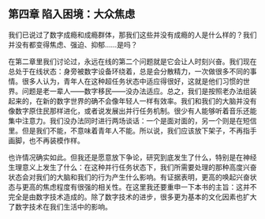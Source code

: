 ## 第四章 陷入困境：大众焦虑

  我们已说过了数字成瘾和成瘾群体，那我们这些并没有成瘾的人是什么样的？我们并没有都变得焦虑、强迫、抑郁……是吗？

  在第二章里我们讨论过，永远在线的第二个问题就是它会让人时刻兴奋。我们现在总处于在线状态：身旁被数字设备环绕着，总是会分散精力，一次做很多不同的事情。很多人认为，青年人在这种超任务状态中适应得很好，这就是他们习惯的世界。问题是老一辈人——数字移民——没办法适应。总之，我们是按照老办法组装起来的，在新的数字世界的确不会像年轻人一样有效率。我们和我们的大脑并没有像数字原住民那样进化，或者说发展出并行任务机制。很少有人能够听着音乐还能集中注意力。我们没办法同时进行两场谈话：一个是面对面的，另一个则是在短信里。但是我们不能，不意味着青年人不能。所以说，我们应该放下架子，不再指手画脚，也不再装模作样。

  也许情况确实如此。但我还是愿意放下争论，研究到底发生了什么，特别是在神经生理意义上发生了什么：在这种并行任务状态下，我们所需要处理的那种高度兴奋状态会对我们的大脑和我们的行为产生什么影响。有证据表明，更高的唤起兴奋状态与更高的焦虑程度有很强的相关性。在这里我还要重申一下本书的主旨：这并不完全是由数字技术造成的。除了数字技术的进步，很多更为基本的文化因素也扩大了数字技术在我们生活中的影响。